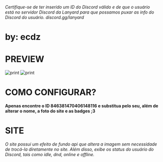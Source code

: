 *Certifique-se de ter inserido um ID do Discord válido e de que o usuário está no servidor Discord da Lanyard para que possamos puxar as info do Discord do usuário. discord.gg/lanyard*

# by: ecdz

 # PREVIEW
![print](https://media.discordapp.net/attachments/1223624568489639966/1229167200951210004/vivaldi_y7Uzlx3PEP.png?ex=662eb229&is=661c3d29&hm=2f30b06912956038051b7b6f84065b55ecbec57e145e102f6674e62010b8cf21&=&format=webp&quality=lossless) 
![print](https://media.discordapp.net/attachments/1223624568489639966/1229167456761806969/vivaldi_LDnM51sIV9.png?ex=662eb266&is=661c3d66&hm=572489d9f6820eac0c953a5bda546c0565cca7a2f755ccb9556548d0a9a44435&=&format=webp&quality=lossless&width=1201&height=683) 


# COMO CONFIGURAR?
**Apenas encontre o ID 846381470406148116 e substitua pelo seu, além de alterar o nome, a foto do site e as badges ;3**


# SITE
*O site possui um efeito de fundo api que altera a imagem sem necessidade de trocá-la diretamente no site. Além disso, exibe os status do usuário do Discord, tais como idle, dnd, online e offline.*
